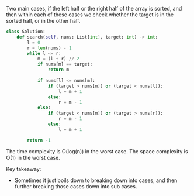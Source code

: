Two main cases, if the left half or the right half of the array is sorted, and then within each of these cases we check whether the target is in the sorted half, or in the other half.
``` python
class Solution:
    def search(self, nums: List[int], target: int) -> int:
        l = 0
        r = len(nums) - 1
        while l <= r:
            m = (l + r) // 2
            if nums[m] == target:
                return m
            
            if nums[l] <= nums[m]:
                if (target > nums[m]) or (target < nums[l]):
                    l = m + 1
                else:
                    r = m - 1
            else:
                if (target < nums[m]) or (target > nums[r]):
                    r = m - 1
                else:
                    l = m + 1

        return -1
```
The time complexity is O(log(n)) in the worst case. The space complexity is O(1) in the worst case.

Key takeaway:
- Sometimes it just boils down to breaking down into cases, and then further breaking those cases down into sub cases.
